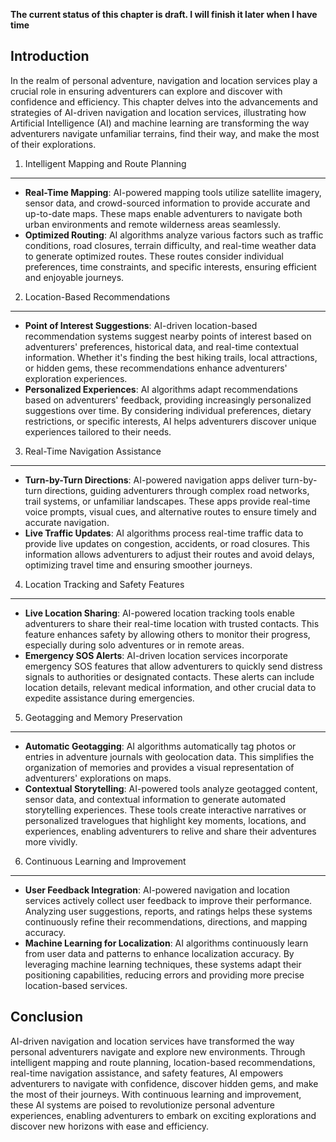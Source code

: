 **The current status of this chapter is draft. I will finish it later when I have time**

Introduction
------------

In the realm of personal adventure, navigation and location services play a crucial role in ensuring adventurers can explore and discover with confidence and efficiency. This chapter delves into the advancements and strategies of AI-driven navigation and location services, illustrating how Artificial Intelligence (AI) and machine learning are transforming the way adventurers navigate unfamiliar terrains, find their way, and make the most of their explorations.

1. Intelligent Mapping and Route Planning
-----------------------------------------

* **Real-Time Mapping**: AI-powered mapping tools utilize satellite imagery, sensor data, and crowd-sourced information to provide accurate and up-to-date maps. These maps enable adventurers to navigate both urban environments and remote wilderness areas seamlessly.
* **Optimized Routing**: AI algorithms analyze various factors such as traffic conditions, road closures, terrain difficulty, and real-time weather data to generate optimized routes. These routes consider individual preferences, time constraints, and specific interests, ensuring efficient and enjoyable journeys.

2. Location-Based Recommendations
---------------------------------

* **Point of Interest Suggestions**: AI-driven location-based recommendation systems suggest nearby points of interest based on adventurers' preferences, historical data, and real-time contextual information. Whether it's finding the best hiking trails, local attractions, or hidden gems, these recommendations enhance adventurers' exploration experiences.
* **Personalized Experiences**: AI algorithms adapt recommendations based on adventurers' feedback, providing increasingly personalized suggestions over time. By considering individual preferences, dietary restrictions, or specific interests, AI helps adventurers discover unique experiences tailored to their needs.

3. Real-Time Navigation Assistance
----------------------------------

* **Turn-by-Turn Directions**: AI-powered navigation apps deliver turn-by-turn directions, guiding adventurers through complex road networks, trail systems, or unfamiliar landscapes. These apps provide real-time voice prompts, visual cues, and alternative routes to ensure timely and accurate navigation.
* **Live Traffic Updates**: AI algorithms process real-time traffic data to provide live updates on congestion, accidents, or road closures. This information allows adventurers to adjust their routes and avoid delays, optimizing travel time and ensuring smoother journeys.

4. Location Tracking and Safety Features
----------------------------------------

* **Live Location Sharing**: AI-powered location tracking tools enable adventurers to share their real-time location with trusted contacts. This feature enhances safety by allowing others to monitor their progress, especially during solo adventures or in remote areas.
* **Emergency SOS Alerts**: AI-driven location services incorporate emergency SOS features that allow adventurers to quickly send distress signals to authorities or designated contacts. These alerts can include location details, relevant medical information, and other crucial data to expedite assistance during emergencies.

5. Geotagging and Memory Preservation
-------------------------------------

* **Automatic Geotagging**: AI algorithms automatically tag photos or entries in adventure journals with geolocation data. This simplifies the organization of memories and provides a visual representation of adventurers' explorations on maps.
* **Contextual Storytelling**: AI-powered tools analyze geotagged content, sensor data, and contextual information to generate automated storytelling experiences. These tools create interactive narratives or personalized travelogues that highlight key moments, locations, and experiences, enabling adventurers to relive and share their adventures more vividly.

6. Continuous Learning and Improvement
--------------------------------------

* **User Feedback Integration**: AI-powered navigation and location services actively collect user feedback to improve their performance. Analyzing user suggestions, reports, and ratings helps these systems continuously refine their recommendations, directions, and mapping accuracy.
* **Machine Learning for Localization**: AI algorithms continuously learn from user data and patterns to enhance localization accuracy. By leveraging machine learning techniques, these systems adapt their positioning capabilities, reducing errors and providing more precise location-based services.

Conclusion
----------

AI-driven navigation and location services have transformed the way personal adventurers navigate and explore new environments. Through intelligent mapping and route planning, location-based recommendations, real-time navigation assistance, and safety features, AI empowers adventurers to navigate with confidence, discover hidden gems, and make the most of their journeys. With continuous learning and improvement, these AI systems are poised to revolutionize personal adventure experiences, enabling adventurers to embark on exciting explorations and discover new horizons with ease and efficiency.
